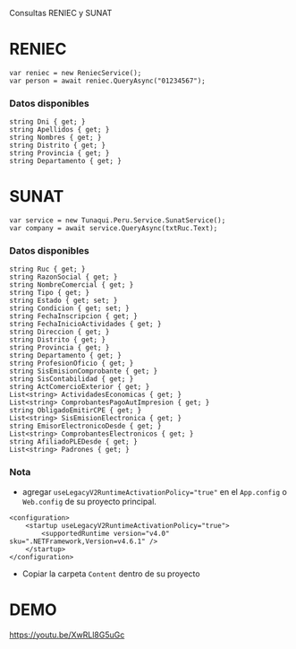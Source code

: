 
Consultas RENIEC y SUNAT

# RENIEC

```
var reniec = new ReniecService();
var person = await reniec.QueryAsync("01234567");
```

### Datos disponibles
```
string Dni { get; }
string Apellidos { get; }
string Nombres { get; }
string Distrito { get; }
string Provincia { get; }
string Departamento { get; }
```

# SUNAT

```
var service = new Tunaqui.Peru.Service.SunatService();
var company = await service.QueryAsync(txtRuc.Text);
```

### Datos disponibles

```
string Ruc { get; }
string RazonSocial { get; }
string NombreComercial { get; }
string Tipo { get; }
string Estado { get; set; }
string Condicion { get; set; }
string FechaInscripcion { get; }
string FechaInicioActividades { get; }
string Direccion { get; }
string Distrito { get; }
string Provincia { get; }
string Departamento { get; }
string ProfesionOficio { get; }
string SisEmisionComprobante { get; }
string SisContabilidad { get; }
string ActComercioExterior { get; }
List<string> ActividadesEconomicas { get; }
List<string> ComprobantesPagoAutImpresion { get; }
string ObligadoEmitirCPE { get; }
List<string> SisEmisionElectronica { get; }
string EmisorElectronicoDesde { get; }
List<string> ComprobantesElectronicos { get; }
string AfiliadoPLEDesde { get; }
List<string> Padrones { get; }
```

### Nota
- agregar `useLegacyV2RuntimeActivationPolicy="true"` en el `App.config` o `Web.config` de su proyecto principal.
```
<configuration>
    <startup useLegacyV2RuntimeActivationPolicy="true"> 
        <supportedRuntime version="v4.0" sku=".NETFramework,Version=v4.6.1" />
    </startup>
</configuration>
```

- Copiar la carpeta `Content` dentro de su proyecto

# DEMO
https://youtu.be/XwRLl8G5uGc